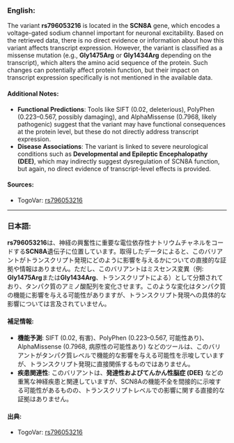 ### English:
The variant **rs796053216** is located in the **SCN8A** gene, which encodes a voltage-gated sodium channel important for neuronal excitability. Based on the retrieved data, there is no direct evidence or information about how this variant affects transcript expression. However, the variant is classified as a missense mutation (e.g., **Gly1475Arg** or **Gly1434Arg** depending on the transcript), which alters the amino acid sequence of the protein. Such changes can potentially affect protein function, but their impact on transcript expression specifically is not mentioned in the available data.

#### Additional Notes:
- **Functional Predictions**: Tools like SIFT (0.02, deleterious), PolyPhen (0.223–0.567, possibly damaging), and AlphaMissense (0.7968, likely pathogenic) suggest that the variant may have functional consequences at the protein level, but these do not directly address transcript expression.
- **Disease Associations**: The variant is linked to severe neurological conditions such as **Developmental and Epileptic Encephalopathy (DEE)**, which may indirectly suggest dysregulation of SCN8A function, but again, no direct evidence of transcript-level effects is provided.

#### Sources:
- TogoVar: [rs796053216](https://togovar.org/variant/12-51790401-G-A)

---

### 日本語:
**rs796053216**は、神経の興奮性に重要な電位依存性ナトリウムチャネルをコードする**SCN8A**遺伝子に位置しています。取得したデータによると、このバリアントがトランスクリプト発現にどのように影響を与えるかについての直接的な証拠や情報はありません。ただし、このバリアントはミスセンス変異（例: **Gly1475Arg**または**Gly1434Arg**、トランスクリプトによる）として分類されており、タンパク質のアミノ酸配列を変化させます。このような変化はタンパク質の機能に影響を与える可能性がありますが、トランスクリプト発現への具体的な影響については言及されていません。

#### 補足情報:
- **機能予測**: SIFT (0.02, 有害)、PolyPhen (0.223–0.567, 可能性あり)、AlphaMissense (0.7968, 病原性の可能性あり) などのツールは、このバリアントがタンパク質レベルで機能的な影響を与える可能性を示唆していますが、トランスクリプト発現に直接関係するものではありません。
- **疾患関連性**: このバリアントは、**発達性およびてんかん性脳症 (DEE)** などの重篤な神経疾患と関連していますが、SCN8Aの機能不全を間接的に示唆する可能性があるものの、トランスクリプトレベルでの影響に関する直接的な証拠はありません。

#### 出典:
- TogoVar: [rs796053216](https://togovar.org/variant/12-51790401-G-A)